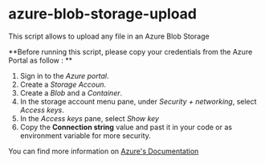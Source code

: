 # azure-blob-storage-upload
This script allows to upload any file in an Azure Blob Storage

**Before running this script, please copy your credentials from the Azure Portal as follow : **

1. Sign in to the *Azure portal*.
2. Create a *Storage Accoun*.
3. Create a *Blob* and a *Container*.
4. In the storage account menu pane, under *Security + networking*, select *Access keys*.
5. In the *Access keys* pane, select *Show key*
6. Copy the **Connection string** value and past it in your code or as environment variable for more security.

You can find more information on <a href="https://docs.microsoft.com/en-us/azure/storage/blobs/storage-quickstart-blobs-python#upload-blobs-to-a-container" target="_blank">Azure's Documentation</a>
